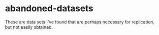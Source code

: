 # abandoned-datasets
These are data sets I've found that are perhaps necessary for replication, but not easily obtained.
